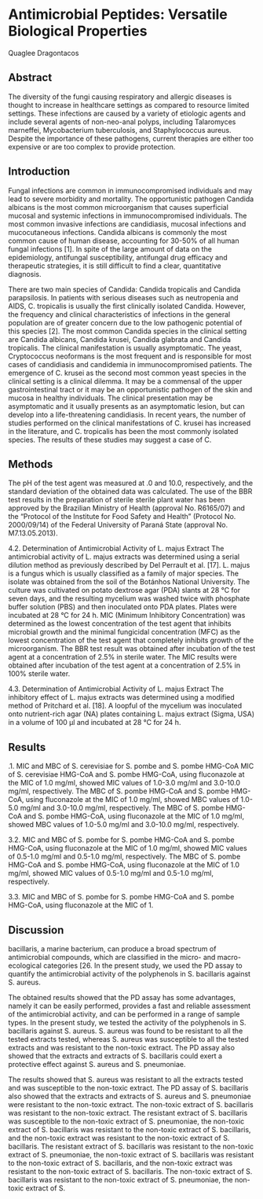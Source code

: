 # Antimicrobial Peptides: Versatile Biological Properties
Quaglee Dragontacos


## Abstract
The diversity of the fungi causing respiratory and allergic diseases is thought to increase in healthcare settings as compared to resource limited settings. These infections are caused by a variety of etiologic agents and include several agents of non-neo-anal polyps, including Talaromyces marneffei, Mycobacterium tuberculosis, and Staphylococcus aureus. Despite the importance of these pathogens, current therapies are either too expensive or are too complex to provide protection.


## Introduction
Fungal infections are common in immunocompromised individuals and may lead to severe morbidity and mortality. The opportunistic pathogen Candida albicans is the most common microorganism that causes superficial mucosal and systemic infections in immunocompromised individuals. The most common invasive infections are candidiasis, mucosal infections and mucocutaneous infections. Candida albicans is commonly the most common cause of human disease, accounting for 30-50% of all human fungal infections [1]. In spite of the large amount of data on the epidemiology, antifungal susceptibility, antifungal drug efficacy and therapeutic strategies, it is still difficult to find a clear, quantitative diagnosis.

There are two main species of Candida: Candida tropicalis and Candida parapsilosis. In patients with serious diseases such as neutropenia and AIDS, C. tropicalis is usually the first clinically isolated Candida. However, the frequency and clinical characteristics of infections in the general population are of greater concern due to the low pathogenic potential of this species [2]. The most common Candida species in the clinical setting are Candida albicans, Candida krusei, Candida glabrata and Candida tropicalis. The clinical manifestation is usually asymptomatic. The yeast, Cryptococcus neoformans is the most frequent and is responsible for most cases of candidiasis and candidemia in immunocompromised patients. The emergence of C. krusei as the second most common yeast species in the clinical setting is a clinical dilemma. It may be a commensal of the upper gastrointestinal tract or it may be an opportunistic pathogen of the skin and mucosa in healthy individuals. The clinical presentation may be asymptomatic and it usually presents as an asymptomatic lesion, but can develop into a life-threatening candidiasis. In recent years, the number of studies performed on the clinical manifestations of C. krusei has increased in the literature, and C. tropicalis has been the most commonly isolated species. The results of these studies may suggest a case of C.


## Methods
The pH of the test agent was measured at .0 and 10.0, respectively, and the standard deviation of the obtained data was calculated. The use of the BBR test results in the preparation of sterile sterile plant water has been approved by the Brazilian Ministry of Health (approval No. R6165/07) and the “Protocol of the Institute for Food Safety and Health” (Protocol No. 2000/09/14) of the Federal University of Paraná State (approval No. M7.13.05.2013).

4.2. Determination of Antimicrobial Activity of L. majus Extract
The antimicrobial activity of L. majus extracts was determined using a serial dilution method as previously described by Del Perrault et al. [17]. L. majus is a fungus which is usually classified as a family of major species. The isolate was obtained from the soil of the Botánhos National University. The culture was cultivated on potato dextrose agar (PDA) slants at 28 °C for seven days, and the resulting mycelium was washed twice with phosphate buffer solution (PBS) and then inoculated onto PDA plates. Plates were incubated at 28 °C for 24 h. MIC (Minimum Inhibitory Concentration) was determined as the lowest concentration of the test agent that inhibits microbial growth and the minimal fungicidal concentration (MFC) as the lowest concentration of the test agent that completely inhibits growth of the microorganism. The BBR test result was obtained after incubation of the test agent at a concentration of 2.5% in sterile water. The MIC results were obtained after incubation of the test agent at a concentration of 2.5% in 100% sterile water.

4.3. Determination of Antimicrobial Activity of L. majus Extract
The inhibitory effect of L. majus extracts was determined using a modified method of Pritchard et al. [18]. A loopful of the mycelium was inoculated onto nutrient-rich agar (NA) plates containing L. majus extract (Sigma, USA) in a volume of 100 µl and incubated at 28 °C for 24 h.


## Results

.1. MIC and MBC of S. cerevisiae for S. pombe and S. pombe HMG-CoA
MIC of S. cerevisiae HMG-CoA and S. pombe HMG-CoA, using fluconazole at the MIC of 1.0 mg/ml, showed MIC values of 1.0-3.0 mg/ml and 3.0-10.0 mg/ml, respectively. The MBC of S. pombe HMG-CoA and S. pombe HMG-CoA, using fluconazole at the MIC of 1.0 mg/ml, showed MBC values of 1.0-5.0 mg/ml and 3.0-10.0 mg/ml, respectively. The MBC of S. pombe HMG-CoA and S. pombe HMG-CoA, using fluconazole at the MIC of 1.0 mg/ml, showed MBC values of 1.0-5.0 mg/ml and 3.0-10.0 mg/ml, respectively.

3.2. MIC and MBC of S. pombe for S. pombe HMG-CoA and S. pombe HMG-CoA, using fluconazole at the MIC of 1.0 mg/ml, showed MIC values of 0.5-1.0 mg/ml and 0.5-1.0 mg/ml, respectively. The MBC of S. pombe HMG-CoA and S. pombe HMG-CoA, using fluconazole at the MIC of 1.0 mg/ml, showed MIC values of 0.5-1.0 mg/ml and 0.5-1.0 mg/ml, respectively.

3.3. MIC and MBC of S. pombe for S. pombe HMG-CoA and S. pombe HMG-CoA, using fluconazole at the MIC of 1.


## Discussion
bacillaris, a marine bacterium, can produce a broad spectrum of antimicrobial compounds, which are classified in the micro- and macro-ecological categories [26. In the present study, we used the PD assay to quantify the antimicrobial activity of the polyphenols in S. bacillaris against S. aureus.

The obtained results showed that the PD assay has some advantages, namely it can be easily performed, provides a fast and reliable assessment of the antimicrobial activity, and can be performed in a range of sample types. In the present study, we tested the activity of the polyphenols in S. bacillaris against S. aureus. S. aureus was found to be resistant to all the tested extracts tested, whereas S. aureus was susceptible to all the tested extracts and was resistant to the non-toxic extract. The PD assay also showed that the extracts and extracts of S. bacillaris could exert a protective effect against S. aureus and S. pneumoniae.

The results showed that S. aureus was resistant to all the extracts tested and was susceptible to the non-toxic extract. The PD assay of S. bacillaris also showed that the extracts and extracts of S. aureus and S. pneumoniae were resistant to the non-toxic extract. The non-toxic extract of S. bacillaris was resistant to the non-toxic extract. The resistant extract of S. bacillaris was susceptible to the non-toxic extract of S. pneumoniae, the non-toxic extract of S. bacillaris was resistant to the non-toxic extract of S. bacillaris, and the non-toxic extract was resistant to the non-toxic extract of S. bacillaris. The resistant extract of S. bacillaris was resistant to the non-toxic extract of S. pneumoniae, the non-toxic extract of S. bacillaris was resistant to the non-toxic extract of S. bacillaris, and the non-toxic extract was resistant to the non-toxic extract of S. bacillaris. The non-toxic extract of S. bacillaris was resistant to the non-toxic extract of S. pneumoniae, the non-toxic extract of S.
